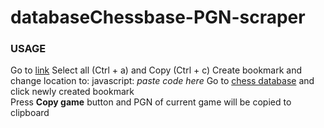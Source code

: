 # databaseChessbase-PGN-scraper

### USAGE
Go to [link](https://raw.githubusercontent.com/shtayerc/databaseChessbase-PGN-scraper/master/main.js)
Select all (Ctrl + a)  and Copy (Ctrl + c)
Create bookmark and change location to:  javascript: _paste code here_
Go to [chess database](http://database.chessbase.com/) and click newly created bookmark  
Press **Copy game** button and PGN of current game will be copied to clipboard